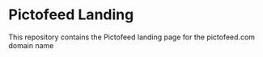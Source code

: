 # Pictofeed Landing

This repository contains the Pictofeed landing page for the pictofeed.com domain name
